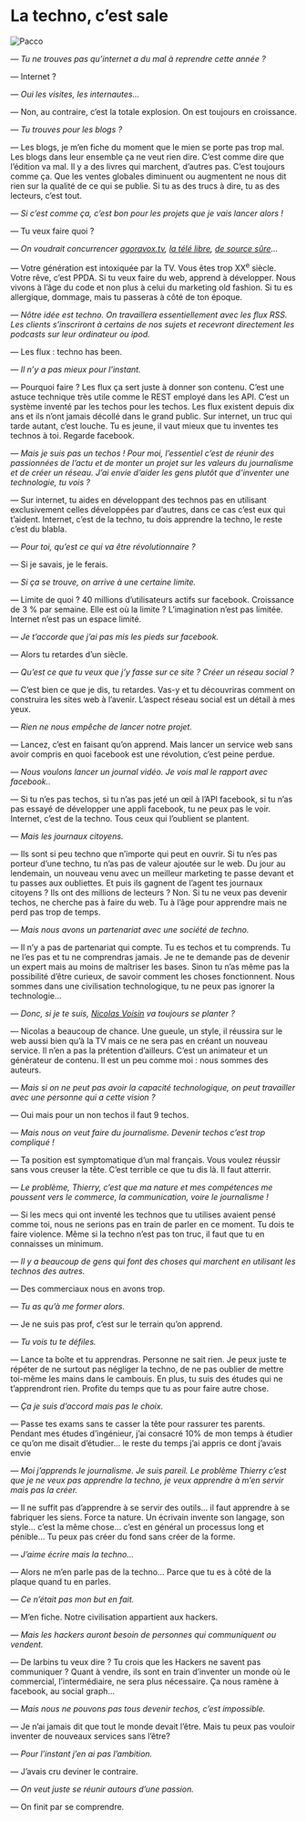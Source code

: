 # La techno, c’est sale



![Pacco](https://tcrouzet.com/images_tc/2007/09/20070924pacco.gif)

*— Tu ne trouves pas qu’internet a du mal à reprendre cette année ?*

— Internet ?

*— Oui les visites, les internautes…*

— Non, au contraire, c’est la totale explosion. On est toujours en croissance.

*— Tu trouves pour les blogs ?*

— Les blogs, je m’en fiche du moment que le mien se porte pas trop mal. Les blogs dans leur ensemble ça ne veut rien dire. C’est comme dire que l’édition va mal. Il y a des livres qui marchent, d’autres pas. C’est toujours comme ça. Que les ventes globales diminuent ou augmentent ne nous dit rien sur la qualité de ce qui se publie. Si tu as des trucs à dire, tu as des lecteurs, c’est tout.

*— Si c’est comme ça, c’est bon pour les projets que je vais lancer alors !*

— Tu veux faire quoi ?

*— On voudrait concurrencer* [*agoravox.tv*](http://agoravox.tv/)*,* [*la télé libre*](http://www.latelelibre.fr/)*,* [*de source sûre*](http://desourcesure.com)*…*

— Votre génération est intoxiquée par la TV. Vous êtes trop XX<sup>e</sup> siècle. Votre rêve, c’est PPDA. Si tu veux faire du web, apprend à développer. Nous vivons à l’âge du code et non plus à celui du marketing old fashion. Si tu es allergique, dommage, mais tu passeras à côté de ton époque.

*— Nôtre idée est techno. On travaillera essentiellement avec les flux RSS. Les clients s’inscriront à certains de nos sujets et recevront directement les podcasts sur leur ordinateur ou ipod.*

— Les flux : techno has been.

*— Il n’y a pas mieux pour l’instant.*

— Pourquoi faire ? Les flux ça sert juste à donner son contenu. C’est une astuce technique très utile comme le REST employé dans les API. C’est un système inventé par les techos pour les techos. Les flux existent depuis dix ans et ils n’ont jamais décollé dans le grand public. Sur internet, un truc qui tarde autant, c’est louche. Tu es jeune, il vaut mieux que tu inventes tes technos à toi. Regarde facebook.

*— Mais je suis pas un techos ! Pour moi, l’essentiel c’est de réunir des passionnées de l’actu et de monter un projet sur les valeurs du journalisme et de créer un réseau. J’ai envie d’aider les gens plutôt que d’inventer une technologie, tu vois ?*

— Sur internet, tu aides en développant des technos pas en utilisant exclusivement celles développées par d’autres, dans ce cas c’est eux qui t’aident. Internet, c’est de la techno, tu dois apprendre la techno, le reste c’est du blabla.

*— Pour toi, qu’est ce qui va être révolutionnaire ?*

— Si je savais, je le ferais.

*— Si ça se trouve, on arrive à une certaine limite.*

— Limite de quoi ? 40 millions d’utilisateurs actifs sur facebook. Croissance de 3 % par semaine. Elle est où la limite ? L’imagination n’est pas limitée. Internet n’est pas un espace limité.

*— Je t’accorde que j’ai pas mis les pieds sur facebook.*

— Alors tu retardes d’un siècle.

*— Qu’est ce que tu veux que j’y fasse sur ce site ? Créer un réseau social ?*

— C’est bien ce que je dis, tu retardes. Vas-y et tu découvriras comment on construira les sites web à l’avenir. L’aspect réseau social est un détail à mes yeux.

*— Rien ne nous empêche de lancer notre projet.*

— Lancez, c’est en faisant qu’on apprend. Mais lancer un service web sans avoir compris en quoi facebook est une révolution, c’est peine perdue.

*— Nous voulons lancer un journal vidéo. Je vois mal le rapport avec facebook..*

— Si tu n’es pas techos, si tu n’as pas jeté un œil à l’API facebook, si tu n’as pas essayé de développer une appli facebook, tu ne peux pas le voir. Internet, c’est de la techno. Tous ceux qui l’oublient se plantent.

*— Mais les journaux citoyens.*

— Ils sont si peu techno que n’importe qui peut en ouvrir. Si tu n’es pas porteur d’une techno, tu n’as pas de valeur ajoutée sur le web. Du jour au lendemain, un nouveau venu avec un meilleur marketing te passe devant et tu passes aux oubliettes. Et puis ils gagnent de l’agent tes journaux citoyens ? Ils ont des millions de lecteurs ? Non. Si tu ne veux pas devenir techos, ne cherche pas à faire du web. Tu à l’âge pour apprendre mais ne perd pas trop de temps.

*— Mais nous avons un partenariat avec une société de techno.*

— Il n’y a pas de partenariat qui compte. Tu es techos et tu comprends. Tu ne l’es pas et tu ne comprendras jamais. Je ne te demande pas de devenir un expert mais au moins de maîtriser les bases. Sinon tu n’as même pas la possibilité d’être curieux, de savoir comment les choses fonctionnent. Nous sommes dans une civilisation technologique, tu ne peux pas ignorer la technologie…

*— Donc, si je te suis,* [*Nicolas Voisin*](http://www.nuesblog.com/) *va toujours se planter ?*

— Nicolas a beaucoup de chance. Une gueule, un style, il réussira sur le web aussi bien qu’à la TV mais ce ne sera pas en créant un nouveau service. Il n’en a pas la prétention d’ailleurs. C’est un animateur et un générateur de contenu. Il est un peu comme moi : nous sommes des auteurs.

*— Mais si on ne peut pas avoir la capacité technologique, on peut travailler avec une personne qui a cette vision ?*

— Oui mais pour un non techos il faut 9 techos.

*— Mais nous on veut faire du journalisme. Devenir techos c’est trop compliqué !*

— Ta position est symptomatique d’un mal français. Vous voulez réussir sans vous creuser la tête. C’est terrible ce que tu dis là. Il faut atterrir.

*— Le problème, Thierry, c’est que ma nature et mes compétences me poussent vers le commerce, la communication, voire le journalisme !*

— Si les mecs qui ont inventé les technos que tu utilises avaient pensé comme toi, nous ne serions pas en train de parler en ce moment. Tu dois te faire violence. Même si la techno n’est pas ton truc, il faut que tu en connaisses un minimum.

*— Il y a beaucoup de gens qui font des choses qui marchent en utilisant les technos des autres.*

— Des commerciaux nous en avons trop.

*— Tu as qu’à me former alors.*

— Je ne suis pas prof, c’est sur le terrain qu’on apprend.

*— Tu vois tu te défiles.*

— Lance ta boîte et tu apprendras. Personne ne sait rien. Je peux juste te répéter de ne surtout pas négliger la techno, de ne pas oublier de mettre toi-même les mains dans le cambouis. En plus, tu suis des études qui ne t’apprendront rien. Profite du temps que tu as pour faire autre chose.

*— Ça je suis d’accord mais pas le choix.*

— Passe tes exams sans te casser la tête pour rassurer tes parents. Pendant mes études d’ingénieur, j’ai consacré 10% de mon temps à étudier ce qu’on me disait d’étudier… le reste du temps j’ai appris ce dont j’avais envie

*— Moi j’apprends le journalisme. Je suis pareil. Le problème Thierry c’est que je ne veux pas apprendre la techno, je veux apprendre à m’en servir mais pas la créer.*

— Il ne suffit pas d’apprendre à se servir des outils… il faut apprendre à se fabriquer les siens. Force ta nature. Un écrivain invente son langage, son style… c’est la même chose… c’est en général un processus long et pénible… Tu peux pas créer du fond sans créer de la forme.

*— J’aime écrire mais la techno…*

— Alors ne m’en parle pas de la techno… Parce que tu es à côté de la plaque quand tu en parles.

*— Ce n’était pas mon but en fait.*

— M’en fiche. Notre civilisation appartient aux hackers.

*— Mais les hackers auront besoin de personnes qui communiquent ou vendent.*

— De larbins tu veux dire ? Tu crois que les Hackers ne savent pas communiquer ? Quant à vendre, ils sont en train d’inventer un monde où le commercial, l’intermédiaire, ne sera plus nécessaire. Ça nous ramène à facebook, au social graph…

*— Mais nous ne pouvons pas tous devenir techos, c’est impossible.*

— Je n’ai jamais dit que tout le monde devait l’être. Mais tu peux pas vouloir inventer de nouveaux services sans l’être?

*— Pour l’instant j’en ai pas l’ambition.*

— J’avais cru deviner le contraire.

*— On veut juste se réunir autours d’une passion.*

— On finit par se comprendre.